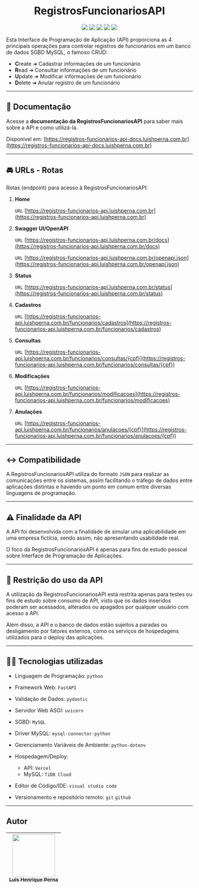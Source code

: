 <h1 align="center">RegistrosFuncionariosAPI</h1>

<p align="center">
<img src="https://img.shields.io/badge/operações-crud-539cf2?style=for-the-badge"/>
<img src="https://img.shields.io/badge/api-v1.0.0-009485?style=for-the-badge"/>
<img src="https://img.shields.io/badge/python-346f9e?style=for-the-badge&logo=python&logoColor=ffdd54"/>
<img src="https://img.shields.io/badge/FastAPI-2e303e?style=for-the-badge&logo=fastapi"/>
<img src="https://img.shields.io/badge/mysql-00758f.svg?style=for-the-badge&logo=mysql&logoColor=white"/>
</p>

Esta Interface de Programação de Aplicação (API) proporciona as 4 principais operações para controlar registros de funcionários em um banco de dados SGBD MySQL, o famoso CRUD:

 - **C**reate ➔ Cadastrar informações de um funcionário
 - **R**ead ➔ Consultar informações de um funcionário
 - **U**pdate ➔ Modificar informações de um funcionário
 - **D**elete ➔ Anular registro de um funcionário
 
---

## :blue_book: Documentação

Acesse a **documentação da RegistrosFuncionariosAPI** para saber mais sobre a API e como utilizá-la.

Disponível em: [https://registros-funcionarios-api-docs.luishperna.com.br](https://registros-funcionarios-api-docs.luishperna.com.br)

---

## :oncoming_automobile: URLs - Rotas

Rotas (endpoint) para acesso à RegistrosFuncionariosAPI:

1. **Home**

    `URL` [https://registros-funcionarios-api.luishperna.com.br](https://registros-funcionarios-api.luishperna.com.br)

2. **Swagger UI/OpenAPI**

    `URL` [https://registros-funcionarios-api.luishperna.com.br/docs](https://registros-funcionarios-api.luishperna.com.br/docs)

    `URL` [https://registros-funcionarios-api.luishperna.com.br/openapi.json](https://registros-funcionarios-api.luishperna.com.br/openapi.json)

3. **Status**

    `URL` [https://registros-funcionarios-api.luishperna.com.br/status](https://registros-funcionarios-api.luishperna.com.br/status)

4. **Cadastros**

    `URL` [https://registros-funcionarios-api.luishperna.com.br/funcionarios/cadastros](https://registros-funcionarios-api.luishperna.com.br/funcionarios/cadastros)

5. **Consultas**

    `URL` [https://registros-funcionarios-api.luishperna.com.br/funcionarios/consultas/{cpf}](https://registros-funcionarios-api.luishperna.com.br/funcionarios/consultas/{cpf})

6. **Modificações**

    `URL` [https://registros-funcionarios-api.luishperna.com.br/funcionarios/modificacoes](https://registros-funcionarios-api.luishperna.com.br/funcionarios/modificacoes)

7. **Anulações**

    `URL` [https://registros-funcionarios-api.luishperna.com.br/funcionarios/anulacoes/{cpf}](https://registros-funcionarios-api.luishperna.com.br/funcionarios/anulacoes/{cpf})


---

## :left_right_arrow: Compatibilidade

A RegistrosFuncionariosAPI utiliza do formato `JSON` para realizar as comunicações entre os sistemas, assim facilitando o tráfego de dados entre aplicações distintas e havendo um ponto em comum entre diversas linguagens de programação.

---

## :warning: Finalidade da API

A API foi desenvolvida com a finalidade de simular uma aplicabilidade em uma empresa fictícia, sendo assim, não apresentando usabilidade real.

O foco da RegistrosFuncionariosAPI é apenas para fins de estudo pessoal sobre Interface de Programação de Aplicações.

---

## :no_entry_sign: Restrição do uso da API

A utilização da RegistrosFuncionariosAPI está restrita apenas para testes ou fins de estudo sobre consumo de API, visto que os dados inseridos poderam ser acessados, alterados ou apagados por qualquer usuário com acesso a API.

Além disso, a API e o banco de dados estão sujeitos a paradas ou desligamento por fatores externos, como os serviços de hospedagens utilizados para o deploy das aplicações.

---

## :man_technologist: Tecnologias utilizadas

- Linguagem de Programação: `python`

- Framework Web: `FastAPI`

- Validação de Dados: `pydantic`

- Servidor Web ASGI: `uvicorn`

- SGBD: `MySQL`

- Driver MySQL: `mysql-connector-python`

- Gerenciamento Variáveis de Ambiente: `python-dotenv`

- Hospedagem/Deploy:
  - API: `Vercel`
  - MySQL: `TiDB Cloud`

- Editor de Código/IDE: `visual studio code`

- Versionamento e repositório remoto: `git` `github`

---

## Autor

| [<img src="https://avatars.githubusercontent.com/u/96630233?s=400&u=3400cfe6ba8fb87692f4f14cbdbef3e5cc996b67&v=4" width=115><br><sub>Luís Henrique Perna</sub>](https://github.com/luishperna) |
| :---: |